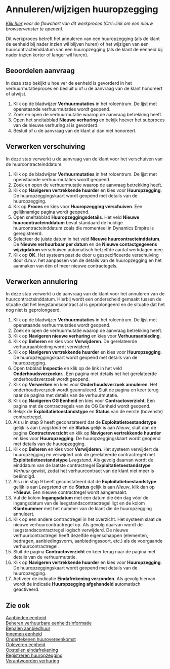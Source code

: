 # Annuleren/wijzigen huuropzegging

*[Klik hier](https://cegeka-dsabestpracticeprocessen.mavimcloud.com//Portal/code?id=2d3&view=Chart&maximize=true) voor de flowchart van dit werkproces (Ctrl+link om een nieuw browservenster te openen).*

Dit werkproces betreft het annuleren van een huuropzegging (als de klant de eenheid bij nader inzien wil blijven huren) of het wijzigen van een huurcontracteinddatum van een huuropzegging (als de klant de eenheid bij nader inzien korter of langer wil huren). 

## Beoordelen aanvraag

In deze stap bekijkt u hoe ver de eenheid is gevorderd in het verhuurmutatieproces en besluit u of u de aanvraag van de klant honoreert of afwijst. 

1. Klik op de bladwijzer **Verhuurmutaties** in het rolcentrum. De ljjst met openstaande verhuurmutaties wordt geopend. 
2. Zoek en open de verhuurmutatie waarop de aanvraag betrekking heeft. 
3. Open het sneltabblad **Nieuwe verhuring** en bekijk hoever het subproces van de nieuwe verhuring al is gevorderd. 
4. Besluit of u de aanvraag van de klant al dan niet honoreert. 

## Verwerken verschuiving

In deze stap verwerkt u de aanvraag van de klant voor het verschuiven van de huurcontracteinddatum. 

1. Klik op de bladwijzer **Verhuurmutaties** in het rolcentrum. De ljjst met openstaande verhuurmutaties wordt geopend. 
2. Zoek en open de verhuurmutatie waarop de aanvraag betrekking heeft. 
3. Klik op **Navigeren vertrekkende huurder** en kies voor **Huuropzegging**. De huuropzeggingskaart wordt geopend met details van de huuropzegging. 
4. Kik op **Proces** en kies voor **Huuropzegging verschuiven**. Een gelijknamige pagina wordt geopend. 
5. Open sneltabblad **Huuropzeggingsdetails**.  Het veld **Nieuwe huurcontracteinddatum** bevat standaard de huidige huurcontracteinddatum zoals die momenteel in Dynamics Empire is geregistreerd. 
6. Selecteer de juiste datum in het veld **Nieuwe huurcontracteinddatum**. De **Nieuwe verhuurbaar per datum** en de **Nieuwe contactgegevens wijzigdatum** verschuiven automatisch hetzelfde aantal werkdagen mee. 
7. Klik op **OK**. Het systeem past de door u gespecificeerde verschuiving door d.m.v. het aanpassen van de details van de huuropzegging en het aanmaken van één of meer nieuwe contractegels.   

## Verwerken annulering

In deze stap verwerkt u de aanvraag van de klant voor het annuleren van de huurcontracteinddatum. Hierbij wordt een onderscheid gemaakt tussen de situatie dat het leegstandscontract al is geprolongeerd en de situatie dat het nog niet is geprolongeerd. 

1. Klik op de bladwijzer **Verhuurmutaties** in het rolcentrum. De ljjst met openstaande verhuurmutaties wordt geopend. 
2. Zoek en open de verhuurmutatie waarop de aanvraag betrekking heeft. 
3. Klik op **Navigeren nieuwe verhuring** en kies voor **Verhuuraanbieding**. 
4. Klik op **Beheren** en kies voor **Verwijderen**. De gerelateerde verhuuraanbieding wordt verwijderd. 
5. Klik op **Navigeren vertrekkende huurder** en kies voor **Huuropzegging**. De huuropzeggingskaart wordt geopend met details van de huuropzegging. 
6. Open tabblad **Inspectie** en klik op de link in het veld **Onderhoudsverzoeknr.**. Een pagina met details het het gerelateerde onderhoudsverzoek wordt geopend. 
7. Klik op **Verwerken** en kies voor **Onderhoudsverzoek annuleren**. Het onderhoudsverzoek wordt geannuleerd. Sluit de pagina en keer terug naar de pagina met details van de verhuurmutatie. 
8. Klik op **Navigeren OG Eenheid** en kies voor **Contractoverzicht**. Een pagina met de contractregels van de OG Eenheid wordt geopend. 
9. Bekijk de **Exploitatietoestandstype** en **Status** van de eerste (bovenste) contractregel. 
10. Als u in stap 9 heeft geconstateerd dat de **Exploitatietoestandstype** gelijk is aan *Leegstand* en de **Status** gelijk is aan *Nieuw*, sluit dan de pagina **Contractoverzicht** en klik op **Navigeren vertrekkende huurder** en kies voor **Huuropzegging**. De huuropzeggingskaart wordt geopend met details van de huuropzegging. 
11. Klik op **Beheren** en kies voor **Verwijderen**. Het systeem verwijdert de huuropzegging en verwijdert ook de gerelateerde contractregel met **Exploitatietoestandstype**  *Leegstand*. Als gevolg daarvan wordt de einddatum van de laatste contractregel  **Exploitatietoestandstype**  *Verhuur* gewist, zodat het verhuurcontract van de klant niet meer is beëindigd. 
12. Als u in stap 9 heeft geconstateerd dat de **Exploitatietoestandstype** gelijk is aan *Leegstand* en de **Status** gelijk is aan *Nieuw*, klik dan op **+Nieuw**. Een nieuwe contractregel wordt aangemaakt. 
13. Vul de kolom **Ingangsdatum** met een datum die één dag vóór de ingangsdatum van de leegstandscontractregel ligt en de kolom **Klantnummer** met het nummer van de klant die de huuropzegging annuleert. 
14. Klik op een andere contractregel in het overzicht. Het systeem slaat de nieuwe verhuurcontractregel op. Als gevolg daarvan wordt de leegstandscontractregel logisch verwijderd. De nieuwe verhuurcontractregel heeft dezelfde eigenschappen (elementen, bedragen, aanbiedingsvorm, aanbiedingssoort, etc.) als de voorgaande verhuurcontractregel. 
15. Sluit de pagina **Contractoverzicht** en keer terug naar de pagina met details van de verhuurmutatie. 
16. Klik op **Navigeren vertrekkende huurder** en kies voor **Huuropzegging**. De huuropzeggingskaart wordt geopend met details van de huuropzegging. 
17. Activeer de indicatie **Eindafrekening verzonden**. Als gevolg hiervan wordt de indicatie **Huuropzegging afgehandeld** automatisch geactiveerd. 
  

## Zie ook

[Aanbieden eenheid](../aanbieden-eenheid/)  
[Beheren verhuurbare eenheidsinformatie](../beheren-verhuurbare-eenheidsinformatie/)  
[Bepalen aanbiedhuur](../bepalen-aanbiedhuur/)  
[Innemen eenheid](../innemen-eenheid/)  
[Ondertekenen huurovereenkomst](../ondertekenen-huurovereenkomst/)  
[Opleveren eenheid](../opleveren-eenheid/)  
[Opstellen eindafrekening](../opstellen-eindafrekening/)  
[Registreren huuropzegging](../registreren-huuropzegging/)  
[Verantwoorden verhuring](../verantwoorden-verhuring/)  
